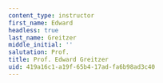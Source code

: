 ```yaml
---
content_type: instructor
first_name: Edward
headless: true
last_name: Greitzer
middle_initial: ''
salutation: Prof.
title: Prof. Edward Greitzer
uid: 419a16c1-a19f-65b4-17ad-fa6b98ad3c40
---
```

